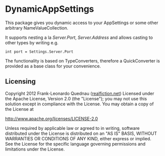 # DynamicAppSettings

This package gives you dynamic access to your AppSettings or some other arbitrary NameValueCollection. 

It supports nesting a la _Server.Port_, _Server.Address_ and allows casting to other types by writing e.g. 

    int port = Settings.Server.Port 
    
The functionality is based on TypeConverters, therefore a QuickConverter is provided as a base class for your convenience.

## Licensing ##

Copyright 2012 Frank-Leonardo Quednau ([realfiction.net](http://realfiction.net)) 
Licensed under the Apache License, Version 2.0 (the "License"); 
you may not use this solution except in compliance with the License. 
You may obtain a copy of the License at 

http://www.apache.org/licenses/LICENSE-2.0 

Unless required by applicable law or agreed to in writing, 
software distributed under the License is distributed on an "AS IS" 
BASIS, WITHOUT WARRANTIES OR CONDITIONS OF ANY KIND, either express or implied. 
See the License for the specific language governing permissions and limitations under the License. 